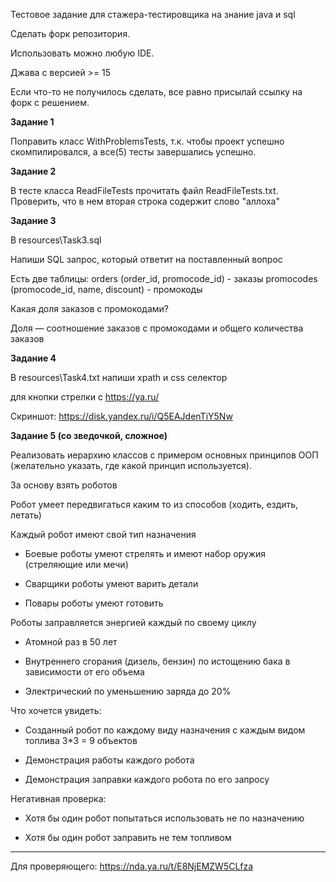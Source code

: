 Тестовое задание для стажера-тестировщика на знание java и sql

Сделать форк репозитория.

Иcпользовать можно любую IDE.

Джава с версией >= 15

Если что-то не получилось сделать, все равно присылай ссылку на форк с решением.

**Задание 1**

Поправить класс WithProblemsTests, т.к. чтобы проект успешно скомпилировался,
а все(5) тесты завершались успешно.

**Задание 2**

В тесте класса ReadFileTests прочитать файл ReadFileTests.txt.
Проверить, что в нем вторая строка содержит слово "аллоха"

**Задание 3**

В resources\Task3.sql

Напиши SQL запрос, который ответит на поставленный вопрос

Есть две таблицы:
orders (order_id, promocode_id) - заказы
promocodes (promocode_id, name, discount) - промокоды

Какая доля заказов с промокодами?

Доля — соотношение заказов с промокодами и общего количества заказов

**Задание 4**

В resources\Task4.txt
напиши xpath и css селектор 

для кнопки стрелки с https://ya.ru/

Скриншот:
https://disk.yandex.ru/i/Q5EAJdenTiY5Nw


**Задание 5 (со зведочкой, сложное)**

Реализовать иерархию классов с примером основных принципов ООП (желательно указать, где какой принцип используется).

За основу взять роботов

Робот умеет передвигаться каким то из способов (ходить, ездить, летать)

Каждый робот имеют свой тип назначения

* Боевые роботы умеют стрелять и имеют набор оружия (стреляющие или мечи)

* Сварщики роботы умеют варить детали

* Повары роботы умеют готовить

Роботы заправляется энергией каждый по своему циклу

* Атомной раз в 50 лет

* Внутреннего сгорания (дизель, бензин) по истощению бака в зависимости от его объема

* Электрический по уменьшению заряда до 20%

Что хочется увидеть:

* Созданный робот по каждому виду назначения с каждым видом топлива 3*3 = 9 объектов

* Демонстрация работы каждого робота

* Демонстрация заправки каждого робота по его запросу

Негативная проверка:

* Хотя бы один робот попытаться использовать не по назначению

* Хотя бы один робот заправить не тем топливом

----
Для проверяющего:
https://nda.ya.ru/t/E8NjEMZW5CLfza
